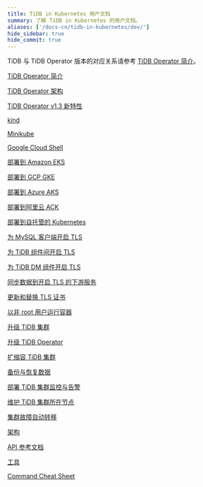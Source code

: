 ```yaml
---
title: TiDB in Kubernetes 用户文档
summary: 了解 TiDB in Kubernetes 的用户文档。
aliases: ['/docs-cn/tidb-in-kubernetes/dev/']
hide_sidebar: true
hide_commit: true
---
```


<LearningPathContainer platform="tidb-operator" title="TiDB in Kubernetes" subTitle="你可以在 Kubernetes 上运行 TiDB。PingCAP 提供 TiDB Operator，帮助你在 Kubernetes 上自动运维 TiDB 集群。借助 TiDB Operator，TiDB 可以无缝运行在公有云或私有部署的 Kubernetes 集群上。">

TiDB 与 TiDB Operator 版本的对应关系请参考 [TiDB Operator 简介](https://docs.pingcap.com/zh/tidb-in-kubernetes/stable/tidb-operator-overview)。

<LearningPath label="了解" icon="cloud1">

[TiDB Operator 简介](tidb-operator-overview.md)

[TiDB Operator 架构](architecture.md)

[TiDB Operator v1.3 新特性](whats-new-in-v1.3.md)

</LearningPath>

<LearningPath label="试用" icon="cloud5">

[kind](get-started.md#方法一使用-kind-创建-kubernetes-集群)

[Minikube](get-started.md#方法二使用-minikube-创建-kubernetes-集群)

[Google Cloud Shell](https://console.cloud.google.com/cloudshell/open?cloudshell_git_repo=https://github.com/pingcap/docs-tidb-operator&cloudshell_tutorial=zh/deploy-tidb-from-kubernetes-gke.md)

</LearningPath>

<LearningPath label="部署" icon="deploy">

[部署到 Amazon EKS](deploy-on-aws-eks.md)

[部署到 GCP GKE](deploy-on-gcp-gke.md)

[部署到 Azure AKS](deploy-on-azure-aks.md)

[部署到阿里云 ACK](deploy-on-alibaba-cloud.md)

[部署到自托管的 Kubernetes](prerequisites.md)

</LearningPath>

<LearningPath label="安全" icon="cloud3">

[为 MySQL 客户端开启 TLS](enable-tls-for-mysql-client.md)

[为 TiDB 组件间开启 TLS](enable-tls-between-components.md)

[为 TiDB DM 组件开启 TLS](enable-tls-for-dm.md)

[同步数据到开启 TLS 的下游服务](enable-tls-for-ticdc-sink.md)

[更新和替换 TLS 证书](renew-tls-certificate.md)

[以非 root 用户运行容器](containers-run-as-non-root-user.md)

</LearningPath>

<LearningPath label="运维" icon="maintain">

[升级 TiDB 集群](upgrade-a-tidb-cluster.md)

[升级 TiDB Operator](upgrade-tidb-operator.md)

[扩缩容 TiDB 集群](scale-a-tidb-cluster.md)

[备份与恢复数据](backup-restore-overview.md)

[部署 TiDB 集群监控与告警](monitor-a-tidb-cluster.md)

[维护 TiDB 集群所在节点](maintain-a-kubernetes-node.md)

[集群故障自动转移](use-auto-failover.md)

</LearningPath>

<LearningPath label="参考" icon="cloud-dev">

[架构](tidb-scheduler.md)

[API 参考文档](https://github.com/pingcap/tidb-operator/blob/master/docs/api-references/docs.md)

[工具](tidb-toolkit.md)

[Command Cheat Sheet](https://docs.pingcap.com/zh/tidb-in-kubernetes/stable/cheat-sheet)

</LearningPath>

</LearningPathContainer>
